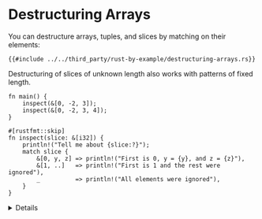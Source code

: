 # Destructuring Arrays

You can destructure arrays, tuples, and slices by matching on their elements:

```rust,editable
{{#include ../../third_party/rust-by-example/destructuring-arrays.rs}}
```

Destructuring of slices of unknown length also works with patterns of fixed length.

```rust,editable
fn main() {
    inspect(&[0, -2, 3]);
    inspect(&[0, -2, 3, 4]);
}

#[rustfmt::skip]
fn inspect(slice: &[i32]) {
    println!("Tell me about {slice:?}");
    match slice {
        &[0, y, z] => println!("First is 0, y = {y}, and z = {z}"),
        &[1, ..]   => println!("First is 1 and the rest were ignored"),
        _          => println!("All elements were ignored"),
    }
}
```

<details>
  
* Create a new pattern using `_` to represent an element. 
* Add more values to the array. Some of the patterns will fail because they are expecting just 3 elements, go ahead and adjust them.
* Point out that how `..` will expand to account for different number of elements.
</details>
